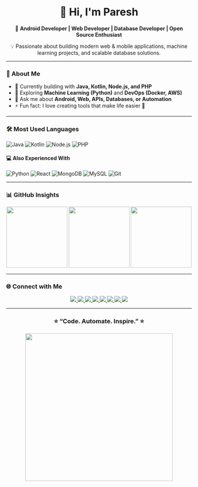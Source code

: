 <!-- 👋 GitHub Profile README for developerparesh -->

<h1 align="center">👋 Hi, I'm Paresh</h1>

<p align="center">
  🚀 <b>Android Developer | Web Developer | Database Developer | Open Source Enthusiast</b>  
</p>

<p align="center">
  💡 Passionate about building modern web & mobile applications, machine learning projects, and scalable database solutions.
</p>

---

### 🧠 About Me

- 🔭 Currently building with **Java, Kotlin, Node.js, and PHP**  
- 🌱 Exploring **Machine Learning (Python)** and **DevOps (Docker, AWS)**  
- 💬 Ask me about **Android, Web, APIs, Databases, or Automation**  
- ⚡ Fun fact: I love creating tools that make life easier 🚀  

---

### 🛠️ Most Used Languages

![Java](https://img.shields.io/badge/Java-ED8B00?style=for-the-badge&logo=openjdk&logoColor=white)
![Kotlin](https://img.shields.io/badge/Kotlin-0095D5?style=for-the-badge&logo=kotlin&logoColor=white)
![Node.js](https://img.shields.io/badge/Node.js-339933?style=for-the-badge&logo=node.js&logoColor=white)
![PHP](https://img.shields.io/badge/PHP-777BB4?style=for-the-badge&logo=php&logoColor=white)

#### 💻 Also Experienced With
![Python](https://img.shields.io/badge/Python-3776AB?style=for-the-badge&logo=python&logoColor=white)
![React](https://img.shields.io/badge/React-20232A?style=for-the-badge&logo=react&logoColor=61DAFB)
![MongoDB](https://img.shields.io/badge/MongoDB-4EA94B?style=for-the-badge&logo=mongodb&logoColor=white)
![MySQL](https://img.shields.io/badge/MySQL-005C84?style=for-the-badge&logo=mysql&logoColor=white)
![Git](https://img.shields.io/badge/Git-F05032?style=for-the-badge&logo=git&logoColor=white)

---

### 📊 GitHub Insights

<p align="center">
  <img src="https://github-readme-stats.vercel.app/api?username=developerparesh&show_icons=true&theme=radical" height="165">
  <img src="https://github-readme-stats.vercel.app/api/top-langs/?username=developerparesh&layout=compact&theme=radical" height="165">
  <img src="https://streak-stats.demolab.com?user=developerparesh&theme=radical" height="165">
</p>

---

### 🌐 Connect with Me

<p align="center">
  <a href="https://linkedin.com/in/yourlinkedin" target="_blank">
    <img src="https://img.shields.io/badge/LinkedIn-0077B5?style=for-the-badge&logo=linkedin&logoColor=white" />
  </a>
  <a href="https://instagram.com/yourinstagram" target="_blank">
    <img src="https://img.shields.io/badge/Instagram-C13584?style=for-the-badge&logo=instagram&logoColor=white" />
  </a>
  <a href="https://facebook.com/yourfacebook" target="_blank">
    <img src="https://img.shields.io/badge/Facebook-1877F2?style=for-the-badge&logo=facebook&logoColor=white" />
  </a>
  <a href="https://twitter.com/yourtwitter" target="_blank">
    <img src="https://img.shields.io/badge/Twitter-1DA1F2?style=for-the-badge&logo=twitter&logoColor=white" />
  </a>
  <a href="https://t.me/yourtelegram" target="_blank">
    <img src="https://img.shields.io/badge/Telegram-0088cc?style=for-the-badge&logo=telegram&logoColor=white" />
  </a>
  <a href="https://wa.me/yourwhatsappnumber" target="_blank">
    <img src="https://img.shields.io/badge/WhatsApp-25D366?style=for-the-badge&logo=whatsapp&logoColor=white" />
  </a>
  <a href="mailto:developerparesh.dev@gmail.com">
    <img src="https://img.shields.io/badge/Email-D14836?style=for-the-badge&logo=gmail&logoColor=white" />
  </a>
  <a href="https://business.google.com/yourbusinessprofile" target="_blank">
    <img src="https://img.shields.io/badge/Google%20Business-4285F4?style=for-the-badge&logo=googlebusiness&logoColor=white" />
  </a>
  <!-- Add more badges for other platforms as needed! -->
</p>

---

<h3 align="center">⭐ “Code. Automate. Inspire.” ⭐</h3>

<p align="center">
  <img src="https://raw.githubusercontent.com/developerparesh/developerparesh/main/assets/animated-divider.gif" width="400px">
</p>

